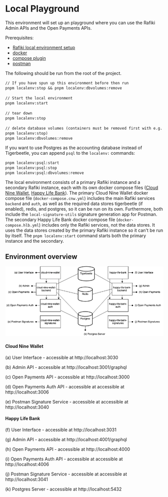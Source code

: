 # Local Playground

This environment will set up an playground where you can use the Rafiki Admin APIs and the Open Payments APIs.

Prerequisites:

- [Rafiki local environment setup](../../README.md#environment-setup)
- [docker](https://docs.docker.com/get-docker/)
- [compose plugin](https://docs.docker.com/compose/install/compose-plugin/)
- [postman](https://www.postman.com/downloads/)

The following should be run from the root of the project.

```
// If you have spun up this environment before then run
pnpm localenv:stop && pnpm localenv:dbvolumes:remove

// Start the local environment
pnpm localenv:start

// tear down
pnpm localenv:stop

// delete database volumes (containers must be removed first with e.g. pnpm localenv:stop)
pnpm localenv:dbvolumes:remove
```

If you want to use Postgres as the accounting database instead of Tigerbeetle, you can append `psql` to the `localenv:` commands:

```
pnpm localenv:psql:start
pnpm localenv:psql:stop
pnpm localenv:psql:dbvolumes:remove
```

The local environment consists of a primary Rafiki instance and a secondary Rafiki instance, each with
its own docker compose files ([Cloud Nine Wallet](./docker-compose.cnw.yml), [Happy Life Bank](./docker-compose.hlf.yml)).
The primary Cloud Nine Wallet docker compose file (`docker-compose.cnw.yml`) includes the main Rafiki services `backend` and `auth`, as well
as the required data stores tigerbeetle (if enabled), redis, and postgres, so it can be run on its own. Furthermore,
both include the `local-signature-utils` signature generation app for Postman.
The secondary Happy Life Bank docker compose file (`docker-compose.hlb.yml`) includes only the Rafiki services, not the data stores. It uses the
data stores created by the primary Rafiki instance so it can't be run by itself.
The `pnpm localenv:start` command starts both the primary instance and the secondary.

## Environment overview

![Docker compose environment](./local-dev.png)

#### Cloud Nine Wallet

(a) User Interface - accessible at http://localhost:3030

(b) Admin API - accessible at http://localhost:3001/graphql

(c) Open Payments API - accessible at http://localhost:3000

(d) Open Payments Auth API - accessible at accessible at http://localhost:3006

(e) Postman Signature Service - accessible at accessible at http://localhost:3040

#### Happy Life Bank

(f) User Interface - accessible at http://localhost:3031

(g) Admin API - accessible at http://localhost:4001/graphql

(h) Open Payments API - accessible at http://localhost:4000

(i) Open Payments Auth API - accessible at accessible at http://localhost:4006

(j) Postman Signature Service - accessible at accessible at http://localhost:3041

(k) Postgres Server - accessible at http://localhost:5432
